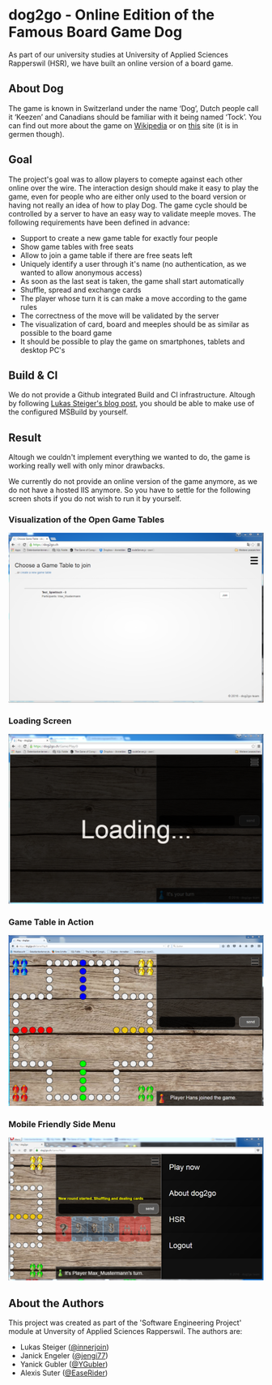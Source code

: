 # dog2go - Online Edition of the Famous Board Game Dog
As part of our university studies at University of Applied Sciences Rapperswil (HSR), we have built an online version of a board game.
## About Dog
The game is known in Switzerland under the name ‘Dog’, Dutch people call it ‘Keezen’ and Canadians should be familiar with it being named ‘Tock’. You can find out more about the game on [Wikipedia](https://en.wikipedia.org/wiki/Tock) or on [this](http://www.dogspiel.info/) site (it is in germen though).
## Goal
The project's goal was to allow players to comepte against each other online over the wire. The interaction design should make it easy to play the game, even for people who are either only used to the board version or having not really an idea of how to play Dog.
The game cycle should be controlled by a server to have an easy way to validate meeple moves. 
The following requirements have been defined in advance:
+ Support to create a new game table for exactly four people
+ Show game tables with free seats
+ Allow to join a game table if there are free seats left
+ Uniquely identify a user through it's name (no authentication, as we wanted to allow anonymous access)
+ As soon as the last seat is taken, the game shall start automatically
+ Shuffle, spread and exchange cards
+ The player whose turn it is can make a move according to the game rules
+ The correctness of the move will be validated by the server
+ The visualization of card, board and meeples should be as similar as possible to the board game
+ It should be possible to play the game on smartphones, tablets and desktop PC's

## Build & CI
We do not provide a Github integrated Build and CI infrastructure. Altough by following [Lukas Steiger's blog post](http://www.lukassteiger.ch/tech/2017/01/14/vsts-for-ci-with-aspnetmvc.html), you should be able to make use of the configured MSBuild by yourself.

## Result
Altough we couldn't implement everything we wanted to do, the game is working really well with only minor drawbacks.

We currently do not provide an online version of the game anymore, as we do not have a hosted IIS anymore. So you have to settle for the following screen shots if you do not wish to run it by yourself.
### Visualization of the Open Game Tables
![Visualization of the Open Game Tables](/assets/ChooseGameTable.PNG)
### Loading Screen
![Game Loading Screen](/assets/LoadingScreen.PNG)
### Game Table in Action
![Game Table in Action](/assets/GameTable.PNG)
### Mobile Friendly Side Menu
![Mobile Friendly Side Menu](/assets/GameTableMenu.PNG)

## About the Authors
This project was created as part of the 'Software Engineering Project' module at Unversity of Applied Sciences Rapperswil. The authors are:
+ Lukas Steiger ([@innerjoin](https://github.com/innerjoin))
+ Janick Engeler ([@jengi77](https://github.com/jengi77))
+ Yanick Gubler ([@YGubler](https://github.com/ygubler))
+ Alexis Suter ([@EaseRider](https://github.com/EaseRider))
